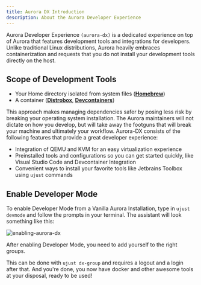 ```yaml
---
title: Aurora DX Introduction
description: About the Aurora Developer Experience
---
```


Aurora Developer Experience `(aurora-dx)` is a dedicated experience on top of Aurora that features development tools and integrations for developers. Unlike traditional Linux distributions, Aurora heavily embraces containerization and requests that you do not install your development tools directly on the host.

## Scope of Development Tools

- Your Home directory isolated from system files (**[Homebrew](https://formulae.brew.sh/formula/)**)
- A container (**[Distrobox](https://distrobox.it/)**, **[Devcontainers](https://containers.dev/)**)

This approach makes managing dependencies safer by posing less risk by breaking your operating system installation. The Aurora maintainers will not dictate on how you develop, but will take away the footguns that will break your machine and ultimately your workflow. Aurora-DX consists of the following features that provide a great developer experience:

- Integration of QEMU and KVM for an easy virtualization experience
- Preinstalled tools and configurations so you can get started quickly, like Visual Studio Code and Devcontainer Integration
- Convenient ways to install your favorite tools like Jetbrains Toolbox using `ujust` commands

## Enable Developer Mode

To enable Developer Mode from a Vanilla Aurora Installation, type in `ujust devmode` and follow the prompts in your terminal. The assistant will look something like this:

![enabling-aurora-dx](/img/dx/enable-dx.png)

After enabling Developer Mode, you need to add yourself to the right groups.

This can be done with `ujust dx-group` and requires a logout and a login after that. And you're done, you now have docker and other awesome tools at your disposal, ready to be used!
